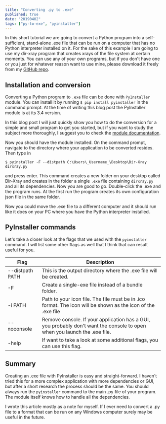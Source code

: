```yaml
---
title: "Converting .py to .exe"
published: true
date: "20190402"
tags: ["py-to-exe", "pyinstaller"]
---
```


In this short tutorial we are going to convert a Python program into a self-sufficient, stand-alone .exe file that can be run on a computer that has no Python interpreter installed on it. For the sake of this example I am going to use my dir-xray program that creates xrays of the file system at certain moments. You can use any of your own programs, but if you don't have one or you just for whatever reason want to use mine, please download it freely from my [GitHub repo](https://github.com/slinden2/dir-xray).

## Installation and conversion

Converting a Python program to `.exe` file can be done with `PyInstaller` module. You can install it by running `$ pip install pyinstaller` in the command prompt. At the time of writing this blog post the PyInstaller module is at its 3.4 version.

In this blog post I will just quickly show you how to do the conversion for a simple and small program to get you started, but if you want to study the subject more thoroughly, I suggest you to check the [module documentation](https://pyinstaller.readthedocs.io/en/stable/).

Now you should have the module installed. On the command prompt, navigate to the directory where your application to be converted resides. Then type in

`$ pyinstaller -F --distpath C:\Users\_Username_\Desktop\Dir-Xray dirxray.py`

and press enter. This command creates a new folder on your desktop called Dir-Xray and creates in the folder a single `.exe` file containing `dirxray.py` and all its dependencies. Now you are good to go. Double-click the .exe and the program runs. At the first run the program creates its own configuration json file in the same folder.

Now you could move the .exe file to a different computer and it should run like it does on your PC where you have the Python interpreter installed.

## PyInstaller commands

Let's take a closer look at the flags that we used with the `pyinstaller` command. I will list some other flags as well that I think that can result useful for you.

| Flag              | Description                                                                                                               |
| ----------------- | ------------------------------------------------------------------------------------------------------------------------- |
| \-\-distpath PATH | This is the output directory where the .exe file will be created.                                                         |
| -F                | Create a single-exe file instead of a bundle folder.                                                                      |
| -i PATH           | Path to your icon file. The file must be in .ico format. The icon will be shown as the icon of the .exe file              |
| \-\-noconsole     | Remove console. If your application has a GUI, you probably don't want the console to open when you launch the .exe file. |
| -help             | If want to take a look at some additional flags, you can use this flag.                                                   |

## Summary

Creating an .exe file with PyInstaller is easy and straight-forward. I haven't tried this for a more complex application with more dependencies or GUI, but after a short research the process should be the same. You should always run the `pyinstaller` command to the main .py file of your program. The module itself knows how to handle all the dependencies.

I wrote this article mostly as a note for myself. If I ever need to convert a .py file to a format that can be run on any Windows computer surely may be useful in the future.
